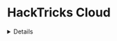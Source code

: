 # HackTricks Cloud

<details>

{% hint style="success" %}
Μάθε & εξάσκησε στο Hacking του AWS:<img src="/.gitbook/assets/image.png" alt="" data-size="line">[**Εκπαίδευση HackTricks AWS Red Team Expert (ARTE)**](https://training.hacktricks.xyz/courses/arte)<img src="/.gitbook/assets/image.png" alt="" data-size="line">\
Μάθε & εξάσκησε στο Hacking του GCP: <img src="/.gitbook/assets/image (2).png" alt="" data-size="line">[**Εκπαίδευση HackTricks GCP Red Team Expert (GRTE)**<img src="/.gitbook/assets/image (2).png" alt="" data-size="line">](https://training.hacktricks.xyz/courses/grte)

<details>

<summary>Υποστήριξε το HackTricks</summary>

* Ελέγξτε τα [**σχέδια συνδρομής**](https://github.com/sponsors/carlospolop)!
* **Συμμετέχετε** 💬 [**στην ομάδα Discord**](https://discord.gg/hRep4RUj7f) ή στην [**ομάδα telegram**](https://t.me/peass) ή **ακολουθήστε** μας στο **Twitter** 🐦 [**@hacktricks\_live**](https://twitter.com/hacktricks\_live)**.**
* **Μοιραστείτε τεχνικές χάκινγκ υποβάλλοντας PRs** στα αποθετήρια [**HackTricks**](https://github.com/carlospolop/hacktricks) και [**HackTricks Cloud**](https://github.com/carlospolop/hacktricks-cloud).

</details>
{% endhint %}

<figure><img src=".gitbook/assets/cloud.gif" alt=""><figcaption></figcaption></figure>

_Τα λογότυπα του Hacktricks & το κίνησης σχεδιάστηκαν από_ [_@ppiernacho_](https://www.instagram.com/ppieranacho/)_._

{% hint style="success" %}
Καλώς ήρθατε στη σελίδα όπου θα βρείτε κάθε **τεχνική/κόλπο σχετικά με CI/CD & Cloud** που έχω μάθει σε **CTFs**, **πραγματικά** περιβάλλοντα **εργασίας**, **έρευνας** και **διαβάζοντας** έρευνες και ειδήσεις.
{% endhint %}

## **Μεθοδολογία Ελέγχου Ασφάλειας CI/CD**

**Στη μεθοδολογία CI/CD του HackTricks θα βρείτε πώς να ελέγξετε την υποδομή που σχετίζεται με δραστηριότητες CI/CD.** Διαβάστε την ακόλουθη σελίδα για μια **εισαγωγή:**

{% content-ref url="pentesting-ci-cd/pentesting-ci-cd-methodology.md" %}
[pentesting-ci-cd-methodology.md](pentesting-ci-cd/pentesting-ci-cd-methodology.md)
{% endcontent-ref %}

## Μεθοδολογία Ελέγχου Ασφάλειας Cloud

**Στη μεθοδολογία Cloud του HackTricks θα βρείτε πώς να ελέγξετε τα περιβάλλοντα cloud.** Διαβάστε την ακόλουθη σελίδα για μια **εισαγωγή:**

{% content-ref url="pentesting-cloud/pentesting-cloud-methodology.md" %}
[pentesting-cloud-methodology.md](pentesting-cloud/pentesting-cloud-methodology.md)
{% endcontent-ref %}

## Άδεια & Αποποίηση Ευθυνών

**Ελέγξτε τα στο:**

{% content-ref url="https://app.gitbook.com/s/-L_2uGJGU7AVNRcqRvEi/welcome/hacktricks-values-and-faq" %}
[Αξίες & Συχνές Ερωτήσεις του HackTricks](https://app.gitbook.com/s/-L\_2uGJGU7AVNRcqRvEi/welcome/hacktricks-values-and-faq)
{% endcontent-ref %}

## Στατιστικά Github

![Στατιστικά Github του HackTricks Cloud](https://repobeats.axiom.co/api/embed/1dfdbb0435f74afa9803cd863f01daac17cda336.svg "Εικόνα αναλυτικών στοιχείων του Repobeats")


<details>

{% hint style="success" %}
Μάθε & εξάσκησε στο Hacking του AWS:<img src="/.gitbook/assets/image.png" alt="" data-size="line">[**Εκπαίδευση HackTricks AWS Red Team Expert (ARTE)**](https://training.hacktricks.xyz/courses/arte)<img src="/.gitbook/assets/image.png" alt="" data-size="line">\
Μάθε & εξάσκησε στο Hacking του GCP: <img src="/.gitbook/assets/image (2).png" alt="" data-size="line">[**Εκπαίδευση HackTricks GCP Red Team Expert (GRTE)**<img src="/.gitbook/assets/image (2).png" alt="" data-size="line">](https://training.hacktricks.xyz/courses/grte)

<details>

<summary>Υποστήριξε το HackTricks</summary>

* Ελέγξτε τα [**σχέδια συνδρομής**](https://github.com/sponsors/carlospolop)!
* **Συμμετέχετε** 💬 [**στην ομάδα Discord**](https://discord.gg/hRep4RUj7f) ή στην [**ομάδα telegram**](https://t.me/peass) ή **ακολουθήστε** μας στο **Twitter** 🐦 [**@hacktricks\_live**](https://twitter.com/hacktricks\_live)**.**
* **Μοιραστείτε τεχνικές χάκινγκ υποβάλλοντας PRs** στα αποθετήρια [**HackTricks**](https://github.com/carlospolop/hacktricks) και [**HackTricks Cloud**](https://github.com/carlospolop/hacktricks-cloud).

</details>
{% endhint %}
